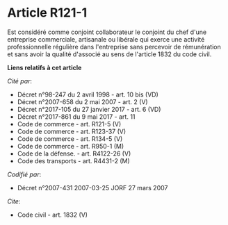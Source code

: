 # Article R121-1

Est considéré comme conjoint collaborateur le conjoint du chef d'une entreprise commerciale, artisanale ou libérale qui
exerce une activité professionnelle régulière dans l'entreprise sans percevoir de rémunération et sans avoir la qualité
d'associé au sens de l'article 1832 du code civil.

**Liens relatifs à cet article**

_Cité par_:

  - Décret n°98-247 du 2 avril 1998 - art. 10 bis (VD)
  - Décret n°2007-658 du 2 mai 2007 - art. 2 (V)
  - Décret n°2017-105 du 27 janvier 2017 - art. 6 (VD)
  - Décret n°2017-861 du 9 mai 2017 - art. 11
  - Code de commerce - art. R121-5 (V)
  - Code de commerce - art. R123-37 (V)
  - Code de commerce - art. R134-5 (V)
  - Code de commerce - art. R950-1 (M)
  - Code de la défense. - art. R4122-26 (V)
  - Code des transports - art. R4431-2 (M)

_Codifié par_:

  - Décret n°2007-431 2007-03-25 JORF 27 mars 2007

_Cite_:

  - Code civil - art. 1832 (V)
